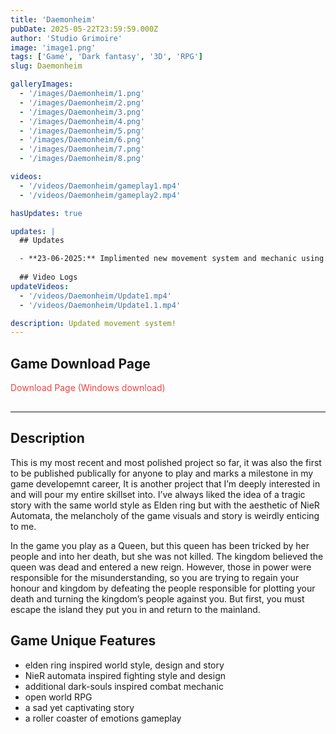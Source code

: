 ```yaml
---
title: 'Daemonheim'
pubDate: 2025-05-22T23:59:59.000Z
author: 'Studio Grimoire'
image: 'image1.png'
tags: ['Game', 'Dark fantasy', '3D', 'RPG']
slug: Daemonheim

galleryImages:
  - '/images/Daemonheim/1.png'
  - '/images/Daemonheim/2.png'
  - '/images/Daemonheim/3.png'
  - '/images/Daemonheim/4.png'
  - '/images/Daemonheim/5.png'
  - '/images/Daemonheim/6.png'
  - '/images/Daemonheim/7.png'
  - '/images/Daemonheim/8.png'

videos:
  - '/videos/Daemonheim/gameplay1.mp4'
  - '/videos/Daemonheim/gameplay2.mp4'

hasUpdates: true

updates: |
  ## Updates

  - **23-06-2025:** Implimented new movement system and mechanic using Unity's new input system and a new blend tree system. using these new and improved systems, i was able to vastly upgrade the previous buggy mechanics.
 
  ## Video Logs
updateVideos:
  - '/videos/Daemonheim/Update1.mp4'
  - '/videos/Daemonheim/Update1.1.mp4'

description: Updated movement system!
---
```


## Game Download Page

<a href="https://studio-grimoire.itch.io/daemonheim" 
   style="color:#ef4444; text-decoration:none; margin-bottom:1rem; display:inline-block;" 
   onmouseover="this.style.textDecoration='underline'" 
   onmouseout="this.style.textDecoration='none'" 
   target="_blank" 
   rel="noopener noreferrer">
  Download Page (Windows download)
</a>

---

## Description

This is my most recent and most polished project so far, it was also the first to be published publically for anyone to play and marks a milestone in my game developemnt career, It is another project that I’m deeply interested in and will pour my entire skillset into. I’ve always liked the idea of a tragic story with the same world style as Elden ring but with the aesthetic of NieR Automata, the melancholy of the game visuals and story is weirdly enticing to me.

In the game you play as a Queen, but this queen has been tricked by her people and into her death, but she was not killed. The kingdom believed the queen was dead and entered a new reign. However, those in power were responsible for the misunderstanding, so you are trying to regain your honour and kingdom by defeating the people responsible for plotting your death and turning the kingdom’s people against you. But first, you must escape the island they put you in and return to the mainland.

## Game Unique Features

* elden ring inspired world style, design and story
* NieR automata inspired fighting style and design
* additional dark-souls inspired combat mechanic
* open world RPG
* a sad yet captivating story
* a roller coaster of emotions gameplay